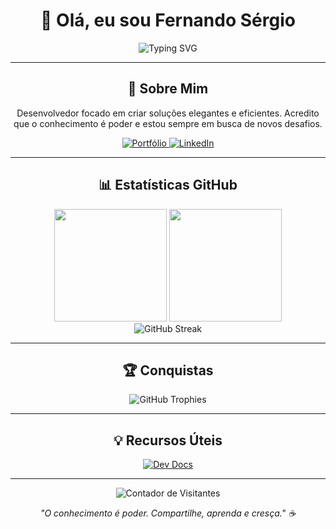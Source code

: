 <!-- @format -->

<div align="center">

# 👋 Olá, eu sou Fernando Sérgio

<p align="center">
  <img src="https://readme-typing-svg.herokuapp.com/?color=4A90E2&size=22&center=true&vCenter=true&width=600&lines=Desenvolvedor+Full+Stack;Apaixonado+por+Tecnologia;Sempre+Aprendendo+Algo+Novo" alt="Typing SVG" />
</p>

---

## 🚀 Sobre Mim

Desenvolvedor focado em criar soluções elegantes e eficientes. Acredito que o
conhecimento é poder e estou sempre em busca de novos desafios.

<p align="center">
  <a href="https://fernandosergio.dev.br/" target="_blank">
    <img src="https://img.shields.io/badge/🌐_Portfólio-4A90E2?style=for-the-badge&logoColor=white" alt="Portfólio"/>
  </a>
  <a href="https://www.linkedin.com/in/Nando006/" target="_blank">
    <img src="https://img.shields.io/badge/LinkedIn-0077B5?style=for-the-badge&logo=linkedin&logoColor=white" alt="LinkedIn"/>
  </a>
</p>

---

## 📊 Estatísticas GitHub

<div align="center">
  <img height="180em" src="https://github-readme-stats.vercel.app/api?username=Nando006&show_icons=true&theme=tokyonight&include_all_commits=true&count_private=true&hide_border=true&bg_color=0D1117"/>
  <img height="180em" src="https://github-readme-stats.vercel.app/api/top-langs/?username=Nando006&layout=compact&langs_count=8&theme=tokyonight&hide_border=true&bg_color=0D1117"/>
</div>

<div align="center">
  <img src="https://github-readme-streak-stats.herokuapp.com/?user=Nando006&theme=tokyonight&hide_border=true&background=0D1117" alt="GitHub Streak"/>
</div>

---

## 🏆 Conquistas

<div align="center">
  <img src="https://github-profile-trophy.vercel.app/?username=Nando006&theme=tokyonight&no-frame=true&no-bg=true&margin-w=4&row=1&column=6" alt="GitHub Trophies"/>
</div>

---

## 💡 Recursos Úteis

<div align="center">
  <a href="https://devdocs.io/" target="_blank">
    <img src="https://img.shields.io/badge/📚_Dev_Docs-FF6B6B?style=for-the-badge&logoColor=white" alt="Dev Docs"/>
  </a>
</div>

---

<div align="center">
  <img src="https://komarev.com/ghpvc/?username=Nando006&label=Visitantes&color=4A90E2&style=flat-square" alt="Contador de Visitantes"/>
  
  <p><em>"O conhecimento é poder. Compartilhe, aprenda e cresça." ☕</em></p>
</div>

</div>

